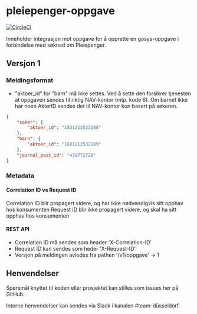 # pleiepenger-oppgave

[![CircleCI](https://circleci.com/gh/navikt/pleiepenger-oppgave/tree/master.svg?style=svg)](https://circleci.com/gh/navikt/pleiepenger-oppgave/tree/master)

Inneholder integrasjon mot oppgave for å opprette en gosys-oppgave i forbindelse med søknad om Pleiepenger.

## Versjon 1
### Meldingsformat
- "aktoer_id" for "barn" må ikke settes. Ved å sette den forsikrer tjenesten at oppgaven sendes til riktig NAV-kontor (mtp. kode 6). Om barnet ikke har noen AktørID sendes det til NAV-kontor kun basert på søkeren.

```json
{
	"soker": {
		"aktoer_id": "1831212532188"
	},
	"barn": {
		"aktoer_id": "1831212532189"
	},
	"journal_post_id": "439772720"
}
```

### Metadata
#### Correlation ID vs Request ID
Correlation ID blir propagert videre, og har ikke nødvendigvis sitt opphav hos konsumenten
Request ID blir ikke propagert videre, og skal ha sitt opphav hos konsumenten

#### REST API
- Correlation ID må sendes som header 'X-Correlation-ID'
- Request ID kan sendes som heder 'X-Request-ID'
- Versjon på meldingen avledes fra pathen '/v1/oppgave' -> 1

## Henvendelser
Spørsmål knyttet til koden eller prosjektet kan stilles som issues her på GitHub.

Interne henvendelser kan sendes via Slack i kanalen #team-düsseldorf.